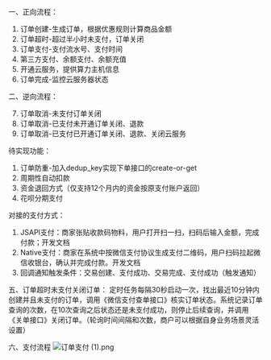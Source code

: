 一、正向流程：

1. 订单创建-生成订单，根据优惠规则计算商品金额
1. 订单超时-超过半小时未支付，订单关闭
1. 订单支付-支付流水号、支付时间
1. 第三方支付、余额支付、余额充值
1. 开通云服务，提供算力主机信息
1. 订单完成-监控云服务器状态

二、逆向流程：

7. 订单取消-未支付订单关闭
7. 订单取消-已支付未开通订单关闭、退款
7. 订单取消-已支付已开通订单关闭、退款、关闭云服务

待实现功能：

1. 订单防重-加入dedup_key实现下单接口的create-or-get
1. 周期性自动扣款
1. 资金退回方式（仅支持12个月内的资金按原支付账户返回）
1. 花呗分期支付

对接的支付方式：

1. JSAPI支付：商家张贴收款码物料，用户打开扫一扫，扫码后输入金额，完成付款；开发文档
1. Native支付：商家在系统中按微信支付协议生成支付二维码，用户扫码拉起微信收银台，确认并完成付款。开发文档
1. 回调通知触发条件：交易创建、支付成功、交易完成、支付成功（触发通知）

五、订单超时未支付关闭订单：
	定时任务每隔30秒启动一次，找出最近10分钟内创建并且未支付的订单，调用《微信支付查单接口》核实订单状态。系统记录订单查询的次数，在10次查询之后状态还是未支付成功，则停止后续查询，并调用《关单接口》关闭订单。（轮询时间间隔和次数，商户可以根据自身业务场景灵活设置）

六、支付流程
![订单支付 (1).png](https://cdn.nlark.com/yuque/0/2022/png/120775/1650457701757-87e67720-63d9-476c-84f2-90e837a14c6e.png#clientId=udae97342-e006-4&crop=0&crop=0&crop=1&crop=1&from=paste&height=713&id=u0ddcbf15&margin=%5Bobject%20Object%5D&name=%E8%AE%A2%E5%8D%95%E6%94%AF%E4%BB%98%20%281%29.png&originHeight=713&originWidth=1122&originalType=binary&ratio=1&rotation=0&showTitle=false&size=120146&status=done&style=none&taskId=u533855cc-e184-4fc1-ae8e-8b68d382e50&title=&width=1122)
